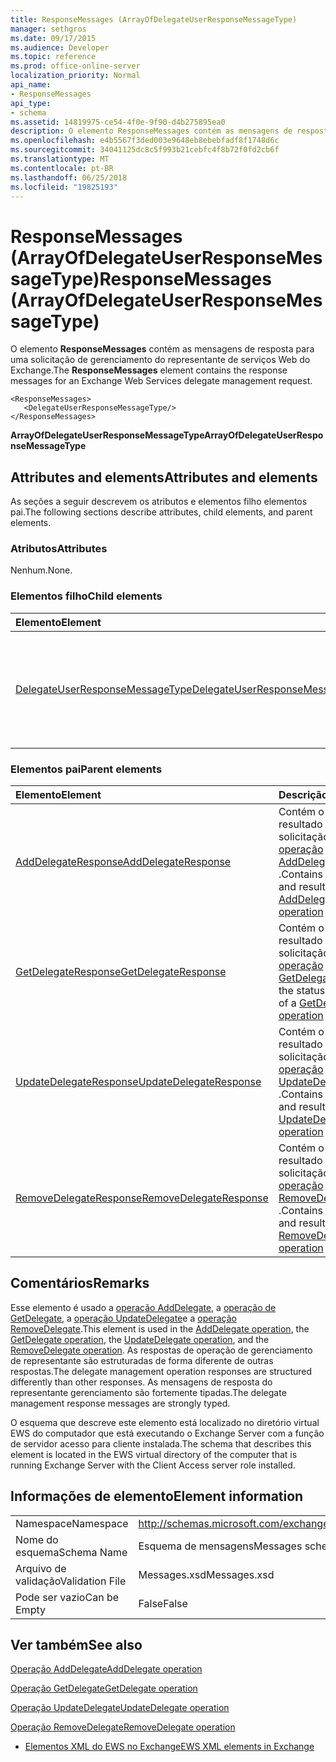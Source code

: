 ```yaml
---
title: ResponseMessages (ArrayOfDelegateUserResponseMessageType)
manager: sethgros
ms.date: 09/17/2015
ms.audience: Developer
ms.topic: reference
ms.prod: office-online-server
localization_priority: Normal
api_name:
- ResponseMessages
api_type:
- schema
ms.assetid: 14819975-ce54-4f0e-9f90-d4b275895ea0
description: O elemento ResponseMessages contém as mensagens de resposta para uma solicitação de gerenciamento do representante de serviços Web do Exchange.
ms.openlocfilehash: e4b5567f3ded003e9648eb8ebebfadf8f1748d6c
ms.sourcegitcommit: 34041125dc8c5f993b21cebfc4f8b72f0fd2cb6f
ms.translationtype: MT
ms.contentlocale: pt-BR
ms.lasthandoff: 06/25/2018
ms.locfileid: "19825193"
---
```

# <a name="responsemessages-arrayofdelegateuserresponsemessagetype"></a><span data-ttu-id="45f0b-103">ResponseMessages (ArrayOfDelegateUserResponseMessageType)</span><span class="sxs-lookup"><span data-stu-id="45f0b-103">ResponseMessages (ArrayOfDelegateUserResponseMessageType)</span></span>

<span data-ttu-id="45f0b-104">O elemento **ResponseMessages** contém as mensagens de resposta para uma solicitação de gerenciamento do representante de serviços Web do Exchange.</span><span class="sxs-lookup"><span data-stu-id="45f0b-104">The **ResponseMessages** element contains the response messages for an Exchange Web Services delegate management request.</span></span> 
  
```
<ResponseMessages>
   <DelegateUserResponseMessageType/>
</ResponseMessages>
```

 <span data-ttu-id="45f0b-105">**ArrayOfDelegateUserResponseMessageType**</span><span class="sxs-lookup"><span data-stu-id="45f0b-105">**ArrayOfDelegateUserResponseMessageType**</span></span>
## <a name="attributes-and-elements"></a><span data-ttu-id="45f0b-106">Attributes and elements</span><span class="sxs-lookup"><span data-stu-id="45f0b-106">Attributes and elements</span></span>

<span data-ttu-id="45f0b-107">As seções a seguir descrevem os atributos e elementos filho elementos pai.</span><span class="sxs-lookup"><span data-stu-id="45f0b-107">The following sections describe attributes, child elements, and parent elements.</span></span>
  
### <a name="attributes"></a><span data-ttu-id="45f0b-108">Atributos</span><span class="sxs-lookup"><span data-stu-id="45f0b-108">Attributes</span></span>

<span data-ttu-id="45f0b-109">Nenhum.</span><span class="sxs-lookup"><span data-stu-id="45f0b-109">None.</span></span>
  
### <a name="child-elements"></a><span data-ttu-id="45f0b-110">Elementos filho</span><span class="sxs-lookup"><span data-stu-id="45f0b-110">Child elements</span></span>

|<span data-ttu-id="45f0b-111">**Elemento**</span><span class="sxs-lookup"><span data-stu-id="45f0b-111">**Element**</span></span>|<span data-ttu-id="45f0b-112">**Descrição**</span><span class="sxs-lookup"><span data-stu-id="45f0b-112">**Description**</span></span>|
|:-----|:-----|
|[<span data-ttu-id="45f0b-113">DelegateUserResponseMessageType</span><span class="sxs-lookup"><span data-stu-id="45f0b-113">DelegateUserResponseMessageType</span></span>](delegateuserresponsemessagetype.md) <br/> |<span data-ttu-id="45f0b-114">Contém mensagens de resposta para operações de gerenciamento de representante.</span><span class="sxs-lookup"><span data-stu-id="45f0b-114">Contains response messages for delegate management operations.</span></span>  <br/> |
   
### <a name="parent-elements"></a><span data-ttu-id="45f0b-115">Elementos pai</span><span class="sxs-lookup"><span data-stu-id="45f0b-115">Parent elements</span></span>

|<span data-ttu-id="45f0b-116">**Elemento**</span><span class="sxs-lookup"><span data-stu-id="45f0b-116">**Element**</span></span>|<span data-ttu-id="45f0b-117">**Descrição**</span><span class="sxs-lookup"><span data-stu-id="45f0b-117">**Description**</span></span>|
|:-----|:-----|
|[<span data-ttu-id="45f0b-118">AddDelegateResponse</span><span class="sxs-lookup"><span data-stu-id="45f0b-118">AddDelegateResponse</span></span>](adddelegateresponse.md) <br/> |<span data-ttu-id="45f0b-119">Contém o status e o resultado de uma solicitação de [operação AddDelegate](adddelegate-operation.md) .</span><span class="sxs-lookup"><span data-stu-id="45f0b-119">Contains the status and result of an [AddDelegate operation](adddelegate-operation.md) request.</span></span>  <br/> |
|[<span data-ttu-id="45f0b-120">GetDelegateResponse</span><span class="sxs-lookup"><span data-stu-id="45f0b-120">GetDelegateResponse</span></span>](getdelegateresponse.md) <br/> |<span data-ttu-id="45f0b-121">Contém o status e o resultado de uma solicitação de [operação GetDelegate](getdelegate-operation.md) .</span><span class="sxs-lookup"><span data-stu-id="45f0b-121">Contains the status and result of a [GetDelegate operation](getdelegate-operation.md) request.</span></span>  <br/> |
|[<span data-ttu-id="45f0b-122">UpdateDelegateResponse</span><span class="sxs-lookup"><span data-stu-id="45f0b-122">UpdateDelegateResponse</span></span>](updatedelegateresponse.md) <br/> |<span data-ttu-id="45f0b-123">Contém o status e o resultado de uma solicitação de [operação UpdateDelegate](updatedelegate-operation.md) .</span><span class="sxs-lookup"><span data-stu-id="45f0b-123">Contains the status and result of an [UpdateDelegate operation](updatedelegate-operation.md) request.</span></span>  <br/> |
|[<span data-ttu-id="45f0b-124">RemoveDelegateResponse</span><span class="sxs-lookup"><span data-stu-id="45f0b-124">RemoveDelegateResponse</span></span>](removedelegateresponse.md) <br/> |<span data-ttu-id="45f0b-125">Contém o status e o resultado de uma solicitação de [operação RemoveDelegate](removedelegate-operation.md) .</span><span class="sxs-lookup"><span data-stu-id="45f0b-125">Contains the status and result of a [RemoveDelegate operation](removedelegate-operation.md) request.</span></span>  <br/> |
   
## <a name="remarks"></a><span data-ttu-id="45f0b-126">Comentários</span><span class="sxs-lookup"><span data-stu-id="45f0b-126">Remarks</span></span>

<span data-ttu-id="45f0b-127">Esse elemento é usado a [operação AddDelegate](adddelegate-operation.md), a [operação de GetDelegate](getdelegate-operation.md), a [operação UpdateDelegate](updatedelegate-operation.md)e a [operação RemoveDelegate](removedelegate-operation.md).</span><span class="sxs-lookup"><span data-stu-id="45f0b-127">This element is used in the [AddDelegate operation](adddelegate-operation.md), the [GetDelegate operation](getdelegate-operation.md), the [UpdateDelegate operation](updatedelegate-operation.md), and the [RemoveDelegate operation](removedelegate-operation.md).</span></span> <span data-ttu-id="45f0b-128">As respostas de operação de gerenciamento de representante são estruturadas de forma diferente de outras respostas.</span><span class="sxs-lookup"><span data-stu-id="45f0b-128">The delegate management operation responses are structured differently than other responses.</span></span> <span data-ttu-id="45f0b-129">As mensagens de resposta do representante gerenciamento são fortemente tipadas.</span><span class="sxs-lookup"><span data-stu-id="45f0b-129">The delegate management response messages are strongly typed.</span></span>
  
<span data-ttu-id="45f0b-130">O esquema que descreve este elemento está localizado no diretório virtual EWS do computador que está executando o Exchange Server com a função de servidor acesso para cliente instalada.</span><span class="sxs-lookup"><span data-stu-id="45f0b-130">The schema that describes this element is located in the EWS virtual directory of the computer that is running Exchange Server with the Client Access server role installed.</span></span>
  
## <a name="element-information"></a><span data-ttu-id="45f0b-131">Informações de elemento</span><span class="sxs-lookup"><span data-stu-id="45f0b-131">Element information</span></span>

|||
|:-----|:-----|
|<span data-ttu-id="45f0b-132">Namespace</span><span class="sxs-lookup"><span data-stu-id="45f0b-132">Namespace</span></span>  <br/> |http://schemas.microsoft.com/exchange/services/2006/messages  <br/> |
|<span data-ttu-id="45f0b-133">Nome do esquema</span><span class="sxs-lookup"><span data-stu-id="45f0b-133">Schema Name</span></span>  <br/> |<span data-ttu-id="45f0b-134">Esquema de mensagens</span><span class="sxs-lookup"><span data-stu-id="45f0b-134">Messages schema</span></span>  <br/> |
|<span data-ttu-id="45f0b-135">Arquivo de validação</span><span class="sxs-lookup"><span data-stu-id="45f0b-135">Validation File</span></span>  <br/> |<span data-ttu-id="45f0b-136">Messages.xsd</span><span class="sxs-lookup"><span data-stu-id="45f0b-136">Messages.xsd</span></span>  <br/> |
|<span data-ttu-id="45f0b-137">Pode ser vazio</span><span class="sxs-lookup"><span data-stu-id="45f0b-137">Can be Empty</span></span>  <br/> |<span data-ttu-id="45f0b-138">False</span><span class="sxs-lookup"><span data-stu-id="45f0b-138">False</span></span>  <br/> |
   
## <a name="see-also"></a><span data-ttu-id="45f0b-139">Ver também</span><span class="sxs-lookup"><span data-stu-id="45f0b-139">See also</span></span>



[<span data-ttu-id="45f0b-140">Operação AddDelegate</span><span class="sxs-lookup"><span data-stu-id="45f0b-140">AddDelegate operation</span></span>](adddelegate-operation.md)
  
[<span data-ttu-id="45f0b-141">Operação GetDelegate</span><span class="sxs-lookup"><span data-stu-id="45f0b-141">GetDelegate operation</span></span>](getdelegate-operation.md)
  
[<span data-ttu-id="45f0b-142">Operação UpdateDelegate</span><span class="sxs-lookup"><span data-stu-id="45f0b-142">UpdateDelegate operation</span></span>](updatedelegate-operation.md)
  
[<span data-ttu-id="45f0b-143">Operação RemoveDelegate</span><span class="sxs-lookup"><span data-stu-id="45f0b-143">RemoveDelegate operation</span></span>](removedelegate-operation.md)


- [<span data-ttu-id="45f0b-144">Elementos XML do EWS no Exchange</span><span class="sxs-lookup"><span data-stu-id="45f0b-144">EWS XML elements in Exchange</span></span>](ews-xml-elements-in-exchange.md)

